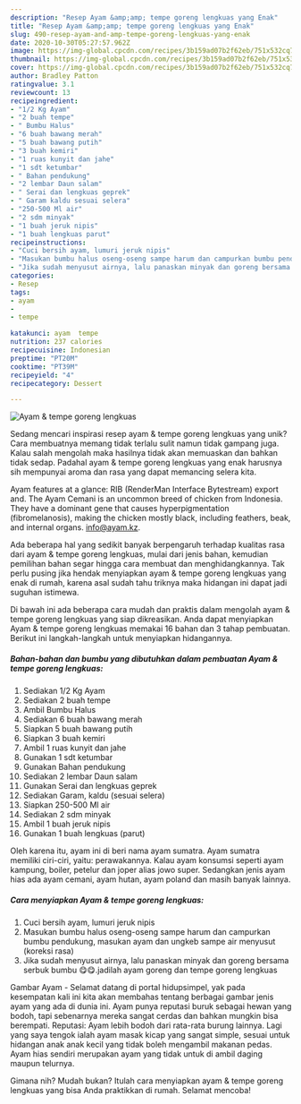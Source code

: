 ```yaml
---
description: "Resep Ayam &amp;amp; tempe goreng lengkuas yang Enak"
title: "Resep Ayam &amp;amp; tempe goreng lengkuas yang Enak"
slug: 490-resep-ayam-and-amp-tempe-goreng-lengkuas-yang-enak
date: 2020-10-30T05:27:57.962Z
image: https://img-global.cpcdn.com/recipes/3b159ad07b2f62eb/751x532cq70/ayam-tempe-goreng-lengkuas-foto-resep-utama.jpg
thumbnail: https://img-global.cpcdn.com/recipes/3b159ad07b2f62eb/751x532cq70/ayam-tempe-goreng-lengkuas-foto-resep-utama.jpg
cover: https://img-global.cpcdn.com/recipes/3b159ad07b2f62eb/751x532cq70/ayam-tempe-goreng-lengkuas-foto-resep-utama.jpg
author: Bradley Patton
ratingvalue: 3.1
reviewcount: 13
recipeingredient:
- "1/2 Kg Ayam"
- "2 buah tempe"
- " Bumbu Halus"
- "6 buah bawang merah"
- "5 buah bawang putih"
- "3 buah kemiri"
- "1 ruas kunyit dan jahe"
- "1 sdt ketumbar"
- " Bahan pendukung"
- "2 lembar Daun salam"
- " Serai dan lengkuas geprek"
- " Garam kaldu sesuai selera"
- "250-500 Ml air"
- "2 sdm minyak"
- "1 buah jeruk nipis"
- "1 buah lengkuas parut"
recipeinstructions:
- "Cuci bersih ayam, lumuri jeruk nipis"
- "Masukan bumbu halus oseng-oseng sampe harum dan campurkan bumbu pendukung, masukan ayam dan ungkeb sampe air menyusut (koreksi rasa)"
- "Jika sudah menyusut airnya, lalu panaskan minyak dan goreng bersama serbuk bumbu 😋😋.jadilah ayam goreng dan tempe goreng lengkuas"
categories:
- Resep
tags:
- ayam
- 
- tempe

katakunci: ayam  tempe 
nutrition: 237 calories
recipecuisine: Indonesian
preptime: "PT20M"
cooktime: "PT39M"
recipeyield: "4"
recipecategory: Dessert

---
```



![Ayam &amp; tempe goreng lengkuas](https://img-global.cpcdn.com/recipes/3b159ad07b2f62eb/751x532cq70/ayam-tempe-goreng-lengkuas-foto-resep-utama.jpg)

Sedang mencari inspirasi resep ayam &amp; tempe goreng lengkuas yang unik? Cara membuatnya memang tidak terlalu sulit namun tidak gampang juga. Kalau salah mengolah maka hasilnya tidak akan memuaskan dan bahkan tidak sedap. Padahal ayam &amp; tempe goreng lengkuas yang enak harusnya sih mempunyai aroma dan rasa yang dapat memancing selera kita.

Ayam features at a glance: RIB (RenderMan Interface Bytestream) export and. The Ayam Cemani is an uncommon breed of chicken from Indonesia. They have a dominant gene that causes hyperpigmentation (fibromelanosis), making the chicken mostly black, including feathers, beak, and internal organs. info@ayam.kz.

Ada beberapa hal yang sedikit banyak berpengaruh terhadap kualitas rasa dari ayam &amp; tempe goreng lengkuas, mulai dari jenis bahan, kemudian pemilihan bahan segar hingga cara membuat dan menghidangkannya. Tak perlu pusing jika hendak menyiapkan ayam &amp; tempe goreng lengkuas yang enak di rumah, karena asal sudah tahu triknya maka hidangan ini dapat jadi suguhan istimewa.


Di bawah ini ada beberapa cara mudah dan praktis dalam mengolah ayam &amp; tempe goreng lengkuas yang siap dikreasikan. Anda dapat menyiapkan Ayam &amp; tempe goreng lengkuas memakai 16 bahan dan 3 tahap pembuatan. Berikut ini langkah-langkah untuk menyiapkan hidangannya.

<!--inarticleads1-->

##### Bahan-bahan dan bumbu yang dibutuhkan dalam pembuatan Ayam &amp; tempe goreng lengkuas:

1. Sediakan 1/2 Kg Ayam
1. Sediakan 2 buah tempe
1. Ambil  Bumbu Halus
1. Sediakan 6 buah bawang merah
1. Siapkan 5 buah bawang putih
1. Siapkan 3 buah kemiri
1. Ambil 1 ruas kunyit dan jahe
1. Gunakan 1 sdt ketumbar
1. Gunakan  Bahan pendukung
1. Sediakan 2 lembar Daun salam
1. Gunakan  Serai dan lengkuas geprek
1. Sediakan  Garam, kaldu (sesuai selera)
1. Siapkan 250-500 Ml air
1. Sediakan 2 sdm minyak
1. Ambil 1 buah jeruk nipis
1. Gunakan 1 buah lengkuas (parut)


Oleh karena itu, ayam ini di beri nama ayam sumatra. Ayam sumatra memiliki ciri-ciri, yaitu: perawakannya. Kalau ayam konsumsi seperti ayam kampung, boiler, petelur dan joper alias jowo super. Sedangkan jenis ayam hias ada ayam cemani, ayam hutan, ayam poland dan masih banyak lainnya. 

<!--inarticleads2-->

##### Cara menyiapkan Ayam &amp; tempe goreng lengkuas:

1. Cuci bersih ayam, lumuri jeruk nipis
1. Masukan bumbu halus oseng-oseng sampe harum dan campurkan bumbu pendukung, masukan ayam dan ungkeb sampe air menyusut (koreksi rasa)
1. Jika sudah menyusut airnya, lalu panaskan minyak dan goreng bersama serbuk bumbu 😋😋.jadilah ayam goreng dan tempe goreng lengkuas


Gambar Ayam - Selamat datang di portal hidupsimpel, yak pada kesempatan kali ini kita akan membahas tentang berbagai gambar jenis ayam yang ada di dunia ini. Ayam punya reputasi buruk sebagai hewan yang bodoh, tapi sebenarnya mereka sangat cerdas dan bahkan mungkin bisa berempati. Reputasi: Ayam lebih bodoh dari rata-rata burung lainnya. Lagi yang saya tengok ialah ayam masak kicap yang sangat simple, sesuai untuk hidangan anak anak kecil yang tidak boleh mengambil makanan pedas. Ayam hias sendiri merupakan ayam yang tidak untuk di ambil daging maupun telurnya. 

Gimana nih? Mudah bukan? Itulah cara menyiapkan ayam &amp; tempe goreng lengkuas yang bisa Anda praktikkan di rumah. Selamat mencoba!
